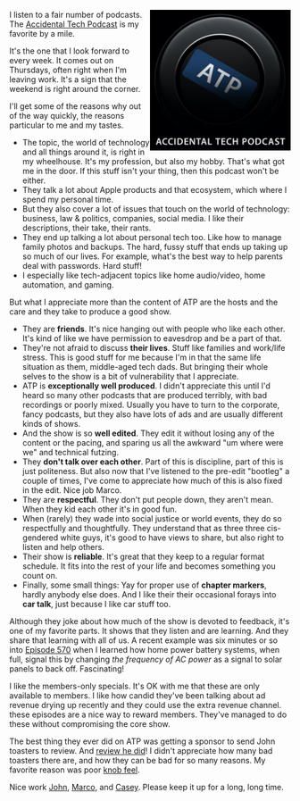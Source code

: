 <!--
.. title: My Love Letter to ATP
.. slug: atp
.. date: 2024-02-12 17:00:00 UTC-08:00
.. tags: 
.. category: podcasts
.. link: 
.. description: Sef's favorite, the Accidental Tech Podcast.
.. type: text
-->

<img style="float:right" class="postimage" src="/f/atp.png"
     alt="ATP Podcast Art" width=50%>

I listen to a fair number of podcasts. The [Accidental Tech
Podcast][a] is my favorite by a mile.

It's the one that I look forward to every week. It comes out on
Thursdays, often right when I'm leaving work. It's a sign that
the weekend is right around the corner.

I'll get some of the reasons why out of the way quickly, the reasons
particular to me and my tastes.

- The topic, the world of technology and all things around it,
  is right in my wheelhouse. It's my profession, but also my hobby.
  That's what got me in the door. If this stuff isn't your thing,
  then this podcast won't be either.
- They talk a lot about Apple products and that ecosystem, which
  where I spend my personal time.
- But they also cover a lot of issues that touch on the world of
  technology: business, law & politics, companies, social media.
  I like their descriptions, their take, their rants.
- They end up talking a lot about personal tech too. Like how to
  manage family photos and backups. The hard, fussy stuff that ends
  up taking up so much of our lives. For example, what's the best
  way to help parents deal with passwords. Hard stuff!
- I especially like tech-adjacent topics like home audio/video,
  home automation, and gaming.

But what I appreciate more than the content of ATP are the
hosts and the care and they take to produce a good show.

- They are **friends**. It's nice hanging out with people
  who like each other. It's kind of like we have permission
  to eavesdrop and be a part of that.
- They're not afraid to discuss **their lives**.
  Stuff like families and work/life stress.
  This is good stuff for me because I'm in that the same life
  situation as them, middle-aged tech dads.
  But bringing their whole selves
  to the show is a bit of vulnerability that I appreciate.
- ATP is **exceptionally well produced**. I didn't
  appreciate this until I'd heard so many other podcasts that
  are produced terribly, with bad recordings or poorly mixed.
  Usually you have to turn to the corporate, fancy
  podcasts, but they also have lots of ads and are
  usually different kinds of shows.
- And the show is so **well edited**. They edit it without
  losing any of the content or the pacing, and sparing us all the
  awkward "um where were we" and technical futzing.
- They **don't talk over each other**. Part of this is discipline,
  part of this is just politeness. But also now that I've listened
  to the pre-edit "bootleg" a couple of times, I've come to appreciate
  how much of this is also fixed in the edit.  Nice job Marco.
- They are **respectful**.  They don't put people down, they aren't
  mean.  When they kid each other it's in good fun.
- When (rarely) they wade into social justice or
  world events, they do so respectfully and thoughtfully.
  They understand that as three three cis-gendered white guys,
  it's good to have views to share, but also right to listen
  and help others.
- Their show is **reliable**. It's great that they keep to a
  regular format schedule. It fits into the rest of your life
  and becomes something you count on.
- Finally, some small things: Yay for proper use of
  **chapter markers**, hardly anybody else does. And I like their
  their occasional forays into **car talk**, just because I like car
  stuff too.

Although they joke about how much of the show is devoted to feedback,
it's one of my favorite parts. It shows that they listen and are
learning.  And they share that learning with all of us. A recent
example was six minutes or so into [Episode 570][570] when I learned
how home power battery systems, when full, signal this by changing
_the frequency of AC power_ as a signal to solar panels to back off.
Fascinating!

I like the members-only specials. It's OK with me that these are only
available to members.
I like how candid they've been talking about ad revenue drying up
recently and they could use the extra revenue channel. these
episodes are a nice way to reward members. They've managed to
do these without compromising the core show.

The best thing they ever did on ATP was getting a sponsor to send John
toasters to review. And [review he did][t]! I didn't appreciate how
many bad toasters there are, and how they can be bad for so many
reasons. My favorite reason was poor [knob feel][k].

Nice work [John][js], [Marco][ma], and [Casey][cl].
Please keep it up for a long, long time.

[a]: https://atp.fm/ 
[570]: https://atp.fm/570
[t]: https://www.caseyliss.com/2015/9/10/siracusa-on-toasters
[k]: https://www.youtube.com/user/knobfeel
[l]: https://www.youtube.com/watch?v=OADhKjNz8mI
[js]: https://hypercritical.co/
[ma]: https://marco.org/
[cl]: https://caseyliss.com/
